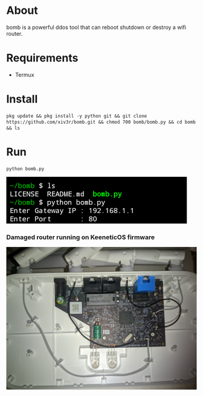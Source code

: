 # About 
bomb is a powerful ddos tool that can reboot shutdown or destroy a wifi router.

# Requirements
- Termux

# Install 
```
pkg update && pkg install -y python git && git clone https://github.com/xiv3r/bomb.git && chmod 700 bomb/bomb.py && cd bomb && ls
```

# Run
```
python bomb.py
```
<img src="https://github.com/xiv3r/bomb/blob/main/sample.png">

### Damaged router running on KeeneticOS firmware 

<img src="https://github.com/xiv3r/bomb/blob/main/poc.jpg">
